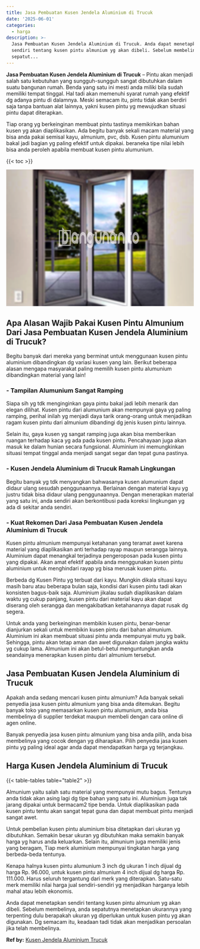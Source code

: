 ```yaml
---
title: Jasa Pembuatan Kusen Jendela Aluminium di Trucuk
date: '2025-06-01'
categories:
  - harga
description: >-
  Jasa Pembuatan Kusen Jendela Aluminium di Trucuk. Anda dapat menetapkan
  sendiri tentang kusen pintu almunium yg akan dibeli. Sebelum membelinya, anda
  sepatut...
---
```


**Jasa Pembuatan Kusen Jendela Aluminium di Trucuk** – Pintu akan menjadi salah satu kebutuhan yang sungguh-sungguh sangat dibutuhkan dalam suatu bangunan rumah. Benda yang satu ini mesti anda miliki bila sudah memiliki tempat tinggal. Hal tadi akan memenuhi syarat rumah yang efektif dg adanya pintu di dalamnya. Meski semacam itu, pintu tidak akan berdiri saja tanpa bantuan alat lainnya, yakni kusen pintu yg mewujudkan situasi pintu dapat diterapkan.

Tiap orang yg berkeinginan membuat pintu tastinya memikirkan bahan kusen yg akan diaplikasikan. Ada begitu banyak sekali macam material yang bisa anda pakai semisal kayu, almunium, pvc, dsb. Kusen pintu alumunium bakal jadi bagian yg paling efektif untuk dipakai. beraneka tipe nilai lebih bisa anda peroleh apabila membuat kusen pintu alumunium.

{{< toc >}}

![Jasa Pembuatan Kusen Jendela Aluminium di Trucuk](/images/harga-kusen-jendela-alumunium-03.png)

## Apa Alasan Wajib Pakai Kusen Pintu Almunium Dari Jasa Pembuatan Kusen Jendela Aluminium di Trucuk?

Begitu banyak dari mereka yang berminat untuk menggunaan kusen pintu aluminium dibandingkan dg variasi kusen yang lain. Berikut beberapa alasan mengapa masyarakat paling memilih kusen pintu alumunium dibandingkan material yang lain!

### \- Tampilan Alumunium Sangat Ramping

Siapa sih yg tdk menginginkan gaya pintu bakal jadi lebih menarik dan elegan dilihat. Kusen pintu dari alumunium akan mempunyai gaya yg paling ramping, perihal inilah yg menjadi daya tarik orang-orang untuk menjadikan ragam kusen pintu dari almunium dibandingi dg jenis kusen pintu lainnya.

Selain itu, gaya kusen yg sangat ramping juga akan bisa memberikan ruangan terhadap kaca yg ada pada kusen pintu. Pencahayaan juga akan masuk ke dalam hunian secara fungsional. Aluminium ini memungkinkan situasi tempat tinggal anda menjadi sangat segar dan tepat guna pastinya.

### \- Kusen Jendela Aluminium di Trucuk Ramah Lingkungan

Begitu banyak yg tdk menyangkan bahwasanya kusen alumunium dapat didaur ulang sesudah penggunaannya. Berlainan dengan material kayu yg justru tidak bisa didaur ulang penggunaannya. Dengan menerapkan material yang satu ini, anda sendiri akan berkontibusi pada koreksi lingkungan yg ada di sekitar anda sendiri.

### \- Kuat Rekomen Dari Jasa Pembuatan Kusen Jendela Aluminium di Trucuk

Kusen pintu almunium mempunyai ketahanan yang teramat awet karena material yang diaplikasikan anti terhadap rayap maupun serangga lainnya. Aluminium dapat menangkal terjadinya pengeroposan pada kusen pintu yang dipakai. Akan amat efektif apabila anda menggunakan kusen pintu aluminium untuk menghindari rayap yg bisa merusak kusen pintu.

Berbeda dg Kusen Pintu yg terbuat dari kayu. Mungkin dikala situasi kayu masih baru atau beberapa bulan saja, kondisi dari kusen pintu tadi akan konsisten bagus-baik saja. Aluminium jikalau sudah diaplikasikan dalam waktu yg cukup panjang, kusen pintu dari material kayu akan dapat diserang oleh serangga dan mengakibatkan ketahanannya dapat rusak dg segera.

Untuk anda yang berkeinginan membikin kusen pintu, benar-benar dianjurkan sekali untuk membikin kusen pintu dari bahan almunium. Aluminium ini akan membuat situasi pintu anda mempunyai mutu yg baik. Sehingga, pintu akan tetap aman dan awet digunakan dalam jangka waktu yg cukup lama. Almunium ini akan betul-betul menguntungkan anda seandainya menerapkan kusen pintu dari almunium tersebut.

## Jasa Pembuatan Kusen Jendela Aluminium di Trucuk

Apakah anda sedang mencari kusen pintu almunium? Ada banyak sekali penyedia jasa kusen pintu almunium yang bisa anda ditemukan. Begitu banyak toko yang memasarkan kusen pintu alumunium, anda bisa membelinya di supplier terdekat maupun membeli dengan cara online di agen online.

Banyak penyedia jasa kusen pintu almunium yang bisa anda pilih, anda bisa membelinya yang cocok dengan yg diharapkan. Pilih penyedia jasa kusen pintu yg paling ideal agar anda dapat mendapatkan harga yg terjangkau.

## Harga Kusen Jendela Aluminium di Trucuk

{{< table-tables table="table2" >}}

Almunium yaitu salah satu material yang mempunyai mutu bagus. Tentunya anda tidak akan asing lagi dg tipe bahan yang satu ini. Aluminium juga tak jarang dipakai untuk bermacam2 tipe benda. Untuk diaplikasikan pada kusen pintu tentu akan sangat tepat guna dan dapat membuat pintu menjadi sangat awet.

Untuk pembelian kusen pintu aluminium bisa ditetapkan dari ukuran yg dibutuhkan. Semakin besar ukuran yg dibutuhkan maka semakin banyak harga yg harus anda keluarkan. Selain itu, almunium juga memiliki jenis yang beragam, Tiap merk aluminium mempunyai tingkatan harga yang berbeda-beda tentunya.

Kenapa halnya kusen pintu alumunium 3 inch dg ukuran 1 inch dijual dg harga Rp. 96.000, untuk kusen pintu almunium 4 inch dijual dg harga Rp. 111.000. Harus seluruh tergantung dari merk yang diterapkan. Satu-satu merk memiliki nilai harga jual sendiri-sendiri yg menjadikan harganya lebih mahal atau lebih ekonomis.

Anda dapat menetapkan sendiri tentang kusen pintu almunium yg akan dibeli. Sebelum membelinya, anda sepatutnya menetapkan ukurannya yang terpenting dulu berapakah ukuran yg diperlukan untuk kusen pintu yg akan digunakan. Dg semacam itu, keadaan tadi tidak akan menjadikan persoalan jika telah membelinya.

**Ref by:** [Kusen Jendela Aluminium Trucuk](https://id.wikipedia.org/wiki/Kusen)
